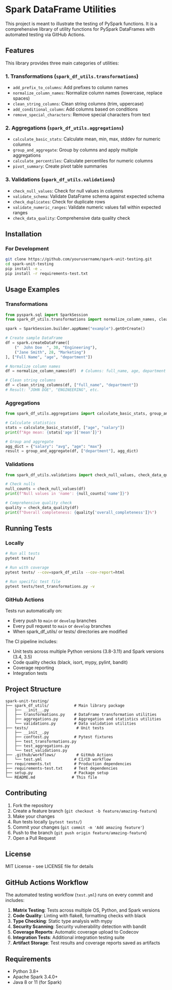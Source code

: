 # Spark DataFrame Utilities

This project is meant to illustrate the testing of PySpark functions. It is a comprehensive library of utility functions for PySpark DataFrames with automated testing via GitHub Actions. 

## Features

This library provides three main categories of utilities:

### 1. Transformations (`spark_df_utils.transformations`)
- `add_prefix_to_columns`: Add prefixes to column names
- `normalize_column_names`: Normalize column names (lowercase, replace spaces)
- `clean_string_columns`: Clean string columns (trim, uppercase)
- `add_conditional_column`: Add columns based on conditions
- `remove_special_characters`: Remove special characters from text

### 2. Aggregations (`spark_df_utils.aggregations`)
- `calculate_basic_stats`: Calculate mean, min, max, stddev for numeric columns
- `group_and_aggregate`: Group by columns and apply multiple aggregations
- `calculate_percentiles`: Calculate percentiles for numeric columns
- `pivot_summary`: Create pivot table summaries

### 3. Validations (`spark_df_utils.validations`)
- `check_null_values`: Check for null values in columns
- `validate_schema`: Validate DataFrame schema against expected schema
- `check_duplicates`: Check for duplicate rows
- `validate_numeric_ranges`: Validate numeric values fall within expected ranges
- `check_data_quality`: Comprehensive data quality check

## Installation

### For Development
```bash
git clone https://github.com/yourusername/spark-unit-testing.git
cd spark-unit-testing
pip install -e .
pip install -r requirements-test.txt
```


## Usage Examples

### Transformations
```python
from pyspark.sql import SparkSession
from spark_df_utils.transformations import normalize_column_names, clean_string_columns

spark = SparkSession.builder.appName("example").getOrCreate()

# Create sample DataFrame
df = spark.createDataFrame([
    ("  John Doe  ", 30, "Engineering"),
    ("Jane Smith", 28, "Marketing")
], ["Full Name", "age", "department"])

# Normalize column names
df = normalize_column_names(df)  # Columns: full_name, age, department

# Clean string columns
df = clean_string_columns(df, ["full_name", "department"])
# Result: "JOHN DOE", "ENGINEERING", etc.
```

### Aggregations
```python
from spark_df_utils.aggregations import calculate_basic_stats, group_and_aggregate

# Calculate statistics
stats = calculate_basic_stats(df, ["age", "salary"])
print(f"Age mean: {stats['age']['mean']}")

# Group and aggregate
agg_dict = {"salary": "avg", "age": "max"}
result = group_and_aggregate(df, ["department"], agg_dict)
```

### Validations
```python
from spark_df_utils.validations import check_null_values, check_data_quality

# Check nulls
null_counts = check_null_values(df)
print(f"Null values in 'name': {null_counts['name']}")

# Comprehensive quality check
quality = check_data_quality(df)
print(f"Overall completeness: {quality['overall_completeness']}%")
```

## Running Tests

### Locally
```bash
# Run all tests
pytest tests/

# Run with coverage
pytest tests/ --cov=spark_df_utils --cov-report=html

# Run specific test file
pytest tests/test_transformations.py -v
```

### GitHub Actions

Tests run automatically on:
- Every push to `main` or `develop` branches
- Every pull request to `main` or `develop` branches
- When spark_df_utils/ or tests/ directories are modified

The CI pipeline includes:
- Unit tests across multiple Python versions (3.8-3.11) and Spark versions (3.4, 3.5)
- Code quality checks (black, isort, mypy, pylint, bandit)
- Coverage reporting
- Integration tests

## Project Structure
```
spark-unit-testing/
├── spark_df_utils/           # Main library package
│   ├── __init__.py
│   ├── transformations.py    # DataFrame transformation utilities
│   ├── aggregations.py       # Aggregation and statistics utilities
│   └── validations.py        # Data validation utilities
├── tests/                     # Unit tests
│   ├── __init__.py
│   ├── conftest.py           # Pytest fixtures
│   ├── test_transformations.py
│   ├── test_aggregations.py
│   └── test_validations.py
├── .github/workflows/         # GitHub Actions
│   └── test.yml              # CI/CD workflow
├── requirements.txt          # Production dependencies
├── requirements-test.txt     # Test dependencies
├── setup.py                  # Package setup
└── README.md                # This file
```

## Contributing

1. Fork the repository
2. Create a feature branch (`git checkout -b feature/amazing-feature`)
3. Make your changes
4. Run tests locally (`pytest tests/`)
5. Commit your changes (`git commit -m 'Add amazing feature'`)
6. Push to the branch (`git push origin feature/amazing-feature`)
7. Open a Pull Request

## License

MIT License - see LICENSE file for details

## GitHub Actions Workflow

The automated testing workflow (`test.yml`) runs on every commit and includes:

1. **Matrix Testing**: Tests across multiple OS, Python, and Spark versions
2. **Code Quality**: Linting with flake8, formatting checks with black
3. **Type Checking**: Static type analysis with mypy
4. **Security Scanning**: Security vulnerability detection with bandit
5. **Coverage Reports**: Automatic coverage upload to Codecov
6. **Integration Tests**: Additional integration testing suite
7. **Artifact Storage**: Test results and coverage reports saved as artifacts

## Requirements

- Python 3.8+
- Apache Spark 3.4.0+
- Java 8 or 11 (for Spark)